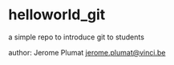 # helloworld_git
a simple repo to introduce git to students

author: Jerome Plumat jerome.plumat@vinci.be
